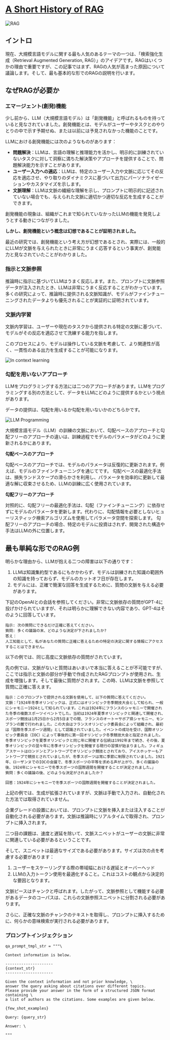 # [A Short History of RAG](https://cobusgreyling.medium.com/a-short-history-of-rag-d2935a2fea29)

![RAG](./rag.jpg)

## イントロ

現在、大規模言語モデルに関する最も人気のあるテーマの一つは、「検索強化生成（Retrieval Augmented Generation, RAG）」のアイデアです。RAGはいくつかの理由で重要ですが、この記事ではまず、RAGの人気が高まった原因について議論します。そして、最も基本的な形でのRAGの説明を行います。

## なぜRAGが必要か

### エマージェント(創発)機能

少し前から、LLM（大規模言語モデル）は「創発機能」と呼ばれるものを持っていると見なされていました。創発機能とは、モデルがユーザーやタスクとのやりとりの中で示す予期せぬ、または以前には予見されなかった機能のことです。

LLMにおける創発機能には次のようなものがあります：

- **問題解決**：LLMは、言語の理解と推理能力を活かし、明示的に訓練されていないタスクに対して洞察に満ちた解決策やアプローチを提供することで、問題解決能力を示すことがあります。
- **ユーザー入力への適応**：LLMは、特定のユーザー入力や文脈に応じてその反応を適応させ、やり取りのダイナミクスに基づいて出力にパーソナライゼーションやカスタマイズを示します。
- **文脈理解**：LLMは文脈の繊細な理解を示し、プロンプトに明示的に記述されていない場合でも、与えられた文脈に適切かつ適切な反応を生成することができます。

創発機能の現象は、組織がこれまで知られていなかったLLMの機能を発見しようとする動きにつながりました。

**しかし、創発機能という概念は幻想であることが証明されました。**

最近の研究では、創発機能という考え方が幻想であるとされ、実際には、一般的にLLMが文脈を与えられたときに非常にうまく応答するという事実が、創発能力と見なされていたことがわかりました。

### 指示と文脈参照

推論時に指示に基づいてLLMはうまく反応します。また、プロンプトに文脈参照データが注入されたとき、LLMは非常にうまく反応することがわかっています。多くの研究によって、推論時に提供される文脈知識が、モデルがファインチューニングされたデータよりも優先されることが実証的に証明されています。

### 文脈内学習
文脈内学習は、ユーザーや現在のタスクから提供される特定の文脈に基づいて、モデルがその反応を適応させて洗練する能力を指します。

このプロセスにより、モデルは操作している文脈を考慮して、より関連性が高く、一貫性のある出力を生成することが可能になります。

![In context learning](./incontextlearning.jpg)

### 勾配を用いないアプローチ

LLMをプログラミングする方法には二つのアプローチがあります。LLMをプログラミングする別の方法として、データをLLMにどのように提供するかという視点があります。

データの提供は、勾配を用いるか勾配を用いないかのどちらかです。

![LLM Programming](./llmprograming.jpg)

大規模言語モデル（LLM）の訓練の文脈において、勾配ベースのアプローチと勾配フリーのアプローチの違いは、訓練過程でモデルのパラメータがどのように更新されるかにあります。

**勾配ベースのアプローチ**

勾配ベースのアプローチでは、モデルのパラメータは反復的に更新されます。例えば、モデルのファインチューニングを通じてです。
勾配ベースの最適化手法は、損失ランドスケープの滑らかさを利用し、パラメータを効率的に更新して最適な解に収束させるため、LLMの訓練に広く使用されています。

**勾配フリーのアプローチ**

対照的に、勾配フリーの最適化手法は、勾配（ファインチューニング）に依存せずにモデルのパラメータを更新します。代わりに、勾配情報を必要としないヒューリスティック検索アルゴリズムを使用してパラメータ空間を探索します。
勾配フリーのアプローチの場合、特定のモデルに投資はされず、開発された構造や手法はLLMの外に位置します。

## 最も単純な形でのRAG例

明らかな理由から、LLMが抱える二つの障害は以下の通りです：

1. LLMは知識集約型であるにもかかわらず、モデルは訓練された知識の範囲外の知識を持っておらず、モデルのカットオフ日が存在します。
2. モデルには、正確で簡潔な回答を生成するために、質問の文脈を与える必要があります。

下記のOpenAIとの会話を参照してください。非常に文脈依存の質問がGPT-4に投げかけられていますが、それは明らかに理解できない内容であり、GPT-4はそのように回答しています。

```
指示: 次の質問にできるだけ正確に答えてください。
質問: 多くの議論の末、どのような決定が下されましたか?
答え：
人工知能として、私があなたの質問に正確に答えるための特定の決定に関する情報にアクセスすることはできません。
```

以下の例では、同じ高度に文脈依存の質問がされています。

先の例では、文脈がないと質問はあいまいで本当に答えることが不可能ですが、ここでは指示と文脈の部分が手動で作成されたRAGプロンプトが使用され、生成を増強します。そして最後に質問がされます。この時、LLMは文脈を参照して質問に正確に答えます。

```
指示：このプロンプトで提供される文脈を使用して、以下の質問に答えてください。
文脈：「1924年冬季オリンピックは、正式にはオリンピック冬季競技大会として知られ、一般にシャモニー1924として知られています。これは1924年にフランスのシャモニーで開催された冬季の複数スポーツイベントでした。当初は1924年夏季オリンピックと関連して開催され、スポーツ競技は1月25日から2月5日までの間、フランスのオート＝サボア県シャモニー、モンブランの麓で行われました。この大会はフランスオリンピック委員会によって組織され、最初は「国際冬季スポーツ週間」として認識されていました。イベントの成功を受け、国際オリンピック委員会（IOC）によって事後的に第一回オリンピック冬季競技大会と指定されました。冬季オリンピックを夏季オリンピックと同じ年に開催する伝統は1992年まで続き、その後、夏季オリンピックの翌々年に冬季オリンピックを開催する現行の習慣が始まりました。フィギュアスケートはロンドンとアントワープでオリンピック競技とされており、アイスホッケーもアントワープで競技とされていましたが、冬季スポーツは常に季節に制限されていました。1921年、ローザンヌでのIOCの会議で、冬季スポーツの平等を求める声が上がり、多くの議論の後、1924年にシャモニーで冬季スポーツの国際週間を開催することが決定されました。」
質問：多くの議論の後、どのような決定がされましたか？

回答：1924年にシャモニーで冬季スポーツの国際週間を開催することが決定されました。
```

上記の例では、生成が拡張されていますが、文脈は手動で入力され、自動化された方法では取得されていません。

企業グレードの設置においては、プロンプトに文脈を挿入または注入することが自動化される必要があります。文脈は推論時にリアルタイムで取得され、プロンプトに挿入されます。

二つ目の課題は、速度と遅延を除いて、文脈スニペットがユーザーの文脈に非常に関連している必要があるということです。

そして、スニペットは最適なサイズである必要があります。サイズは次の点を考慮する必要があります：

1. ユーザーをスケーリングする際の帯域幅における遅延とオーバーヘッド
2. LLMの入力トークン使用を最適化すること。これはコストの観点から決定的な要因となります。

文脈ピースはチャンクと呼ばれます。したがって、文脈参照として機能する必要があるデータのコーパスは、これらの文脈参照スニペットに分割される必要があります。

さらに、正確な文脈のチャンクのテキストを取得し、プロンプトに挿入するために、何らかの意味検索が実行される必要があります。

### プロンプトインジェクション

```
qa_prompt_tmpl_str = """\

Context information is below.

---------------------
{context_str}
---------------------

Given the context information and not prior knowledge, \
answer the query asking about citations over different topics.
Please provide your answer in the form of a structured JSON format containing \
a list of authors as the citations. Some examples are given below.

{few_shot_examples}

Query: {query_str}

Answer: \

"""
```